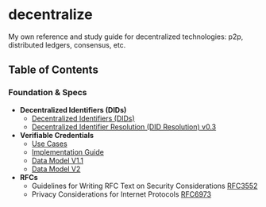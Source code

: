 # decentralize
My own reference and study guide for decentralized technologies: p2p, distributed ledgers, consensus, etc.

## Table of Contents

### Foundation & Specs
  - **Decentralized Identifiers (DIDs)**
    - [Decentralized Identifiers (DIDs)](https://www.w3.org/TR/did-core/)
    - [Decentralized Identifier Resolution (DID Resolution) v0.3](https://www.w3.org/TR/did-resolution/)
  - **Verifiable Credentials**
    - [Use Cases](https://www.w3.org/TR/vc-use-cases/)
    - [Implementation Guide](https://www.w3.org/TR/vc-imp-guide/)
    - [Data Model V1.1](https://www.w3.org/TR/vc-data-model/)
    - [Data Model V2](https://www.w3.org/TR/vc-data-model-2.0/)
  - **RFCs**
    - Guidelines for Writing RFC Text on Security Considerations [RFC3552](https://tools.ietf.org/html/rfc3552)
    - Privacy Considerations for Internet Protocols [RFC6973](https://tools.ietf.org/html/rfc6973)
